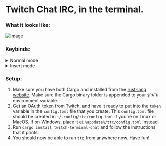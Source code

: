 # Twitch Chat IRC, in the terminal.

### What it looks like:

![image](https://user-images.githubusercontent.com/15021300/133889088-7ec17848-b6c2-4e80-8dea-47f4b5b9553a.png)

### Keybinds:
<details>
  <summary>Normal mode</summary>

  | Key   | Description                                                                                          |
  |-------|------------------------------------------------------------------------------------------------------|
  | `?`   | Have the keybinds window appear.                                                                     |
  | `i`   | Enter insert mode for sending messages. Exit this mode with `Esc`.                                   |
  | `Esc` | Exits out of layered windows, such as going from insert mode, to normal, to exiting the application. |
  | `c`   | Go to the chat window chat.                                                                          |
  | `q`   | Quit out of the entire application.                                                                  |


</details>

<details>
  <summary>Insert mode</summary>

  | Key        | Description                                                 |
  |------------|-------------------------------------------------------------|
  | `Ctrl + w` | Cuts a single word (from the cursor to the next whitespace) |
  | `Ctrl + u` | Cuts the entire line                                        |

</details>


### Setup:

1. Make sure you have both Cargo and installed from the [rust-lang website](https://www.rust-lang.org/learn/get-started). Make sure the Cargo binary folder is appended to your `$PATH` environment variable.
2. Get an OAuth token from [Twitch](https://twitchapps.com/tmi/), and have it ready to put into the `token` variable in the `config.toml` file that you create. This `config.toml` file should be created in `~/.config/ttc/config.toml` if you're on Linux or MacOS. If on Windows, place it at `%appdata%/ttc/config.toml` instead.
3. Run `cargo install twitch-terminal-chat` and follow the instructions that it prints.
5. You should now be able to run `ttc` from anywhere now. Have fun!
